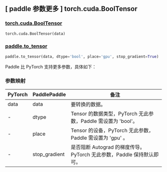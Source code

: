 ## [ paddle 参数更多 ] torch.cuda.BoolTensor

### [torch.cuda.BoolTensor](https://pytorch.org/docs/stable/tensors.html)

```python
torch.cuda.BoolTensor(data)
```

### [paddle.to_tensor](https://www.paddlepaddle.org.cn/documentation/docs/zh/develop/api/paddle/to_tensor_cn.html#to-tensor)

```python
paddle.to_tensor(data, dtype='bool', place='gpu', stop_gradient=True)
```

Paddle 比 PyTorch 支持更多参数，具体如下：

### 参数映射

| PyTorch | PaddlePaddle | 备注                                                        |
| ------- | ------------ | ----------------------------------------------------------- |
| data    | data         | 要转换的数据。 |
| -       | dtype        | Tensor 的数据类型，PyTorch 无此参数，Paddle 需设置为 'bool'。   |
| -       | place        | Tensor 的设备，PyTorch 无此参数，Paddle 需设置为 'gpu' 。         |
| -       | stop_gradient | 是否阻断 Autograd 的梯度传导。PyTorch 无此参数，Paddle 保持默认即可。     |
